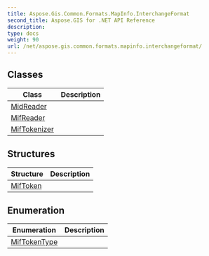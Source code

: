 ```yaml
---
title: Aspose.Gis.Common.Formats.MapInfo.InterchangeFormat
second_title: Aspose.GIS for .NET API Reference
description: 
type: docs
weight: 90
url: /net/aspose.gis.common.formats.mapinfo.interchangeformat/
---
```



## Classes

| Class | Description |
| --- | --- |
| [MidReader](./midreader/) |  |
| [MifReader](./mifreader/) |  |
| [MifTokenizer](./miftokenizer/) |  |
## Structures

| Structure | Description |
| --- | --- |
| [MifToken](./miftoken/) |  |
## Enumeration

| Enumeration | Description |
| --- | --- |
| [MifTokenType](./miftokentype/) |  |


